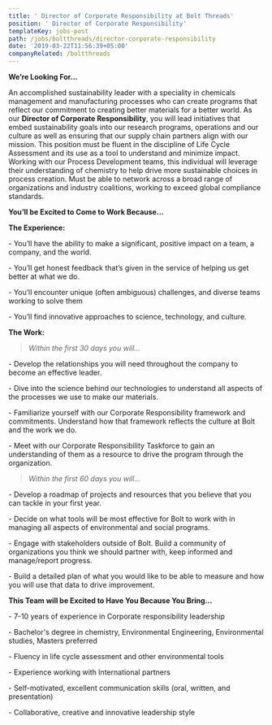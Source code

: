 ```yaml
---
title: ' Director of Corporate Responsibility at Bolt Threads'
position: ' Director of Corporate Responsibility'
templateKey: jobs-post
path: /jobs/boltthreads/director-corporate-responsibility
date: '2019-03-22T11:56:39+05:00'
companyRelated: /boltthreads
---
```

**We’re Looking For…**

An accomplished sustainability leader with a speciality in chemicals management and manufacturing processes who can create programs that reflect our commitment to creating better materials for a better world. As our **Director of Corporate Responsibility**, you will lead initiatives that embed sustainability goals into our research programs, operations and our culture as well as ensuring that our supply chain partners align with our mission. This position must be fluent in the discipline of Life Cycle Assessment and its use as a tool to understand and minimize impact. Working with our Process Development teams, this individual will leverage their understanding of chemistry to help drive more sustainable choices in process creation. Must be able to network across a broad range of organizations and industry coalitions, working to exceed global compliance standards.

**You’ll be Excited to Come to Work Because…**

**The Experience:**

\- You’ll have the ability to make a significant, positive impact on a team, a company, and the world.

\- You’ll get honest feedback that’s given in the service of helping us get better at what we do.

\- You’ll encounter unique (often ambiguous) challenges, and diverse teams working to solve them

\- You’ll find innovative approaches to science, technology, and culture.

**The Work:**

> _Within the first 30 days you will…_

\- Develop the relationships you will need throughout the company to become an effective leader.

\- Dive into the science behind our technologies to understand all aspects of the processes we use to make our materials.

\- Familiarize yourself with our Corporate Responsibility framework and commitments. Understand how that framework reflects the culture at Bolt and the work we do.

\- Meet with our Corporate Responsibility Taskforce to gain an understanding of them as a resource to drive the program through the organization.

> _Within the first 60 days you will…_

\- Develop a roadmap of projects and resources that you believe that you can tackle in your first year.

\- Decide on what tools will be most effective for Bolt to work with in managing all aspects of environmental and social programs.

\- Engage with stakeholders outside of Bolt. Build a community of organizations you think we should partner with, keep informed and manage/report progress.

\- Build a detailed plan of what you would like to be able to measure and how you will use that data to drive improvement.

 **This Team will be Excited to Have You Because You Bring…**

\- 7-10  years of experience in Corporate responsibility leadership

\- Bachelor's degree in chemistry, Environmental Engineering, Environmental studies, Masters preferred

\- Fluency in life cycle assessment and other environmental tools

\- Experience working with International partners

\- Self-motivated, excellent communication skills (oral, written, and presentation)

\- Collaborative, creative and innovative leadership style
